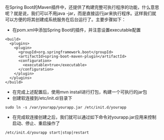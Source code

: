 在Spring Boot的Maven插件中，还提供了构建完整可执行程序的功能，什么意思呢？就是说，我们可以不用java -jar，而是直接运行jar来执行程序。这样我们就可以方便的将其创建成系统服务在后台运行了。主要步骤如下：
* 在pom.xml中添加Spring Boot的插件，并注意设置executable配置
```aidl
<build> 
  <plugins> 
    <plugin> 
      <groupId>org.springframework.boot</groupId>  
      <artifactId>spring-boot-maven-plugin</artifactId>  
      <configuration> 
        <executable>true</executable> 
      </configuration> 
    </plugin> 
  </plugins> 
</build>
```

* 在完成上述配置后，使用mvn install进行打包，构建一个可执行的jar包
* 创建软连接到/etc/init.d/目录下
```aidl
sudo ln -s /var/yourapp/yourapp.jar /etc/init.d/yourapp
```
* 在完成软连接创建之后，我们就可以通过如下命令对yourapp.jar应用来控制启动、停止、重启操作了
```aidl
/etc/init.d/yourapp start|stop|restart

```